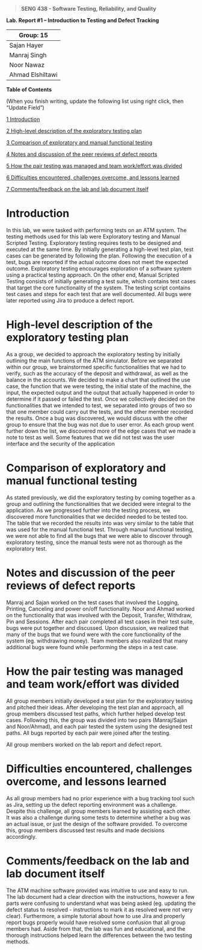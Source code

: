 >   **SENG 438 - Software Testing, Reliability, and Quality**

**Lab. Report \#1 – Introduction to Testing and Defect Tracking**

| Group: 15      |
|-----------------|
| Sajan Hayer             |   
| Manraj Singh             |   
| Noor Nawaz               |   
| Ahmad Elshiltawi           |   


**Table of Contents**

(When you finish writing, update the following list using right click, then
“Update Field”)

[1 Introduction](#Introduction)

[2 High-level description of the exploratory testing plan](#Highlevel-description-of-the-exploratory-testing-plan)

[3 Comparison of exploratory and manual functional testing](#Comparison-of-exploratory-and-manual-functional-testing)

[4 Notes and discussion of the peer reviews of defect reports](#Notes-and-discussion-of-the-peer-reviews-of-defect-reports)

[5 How the pair testing was managed and team work/effort was divided](#How-the-pair-testing-was-managed-and-team-workeffort-was-divided)

[6 Difficulties encountered, challenges overcome, and lessons learned](#Difficulties-encountered-challenge-overcome-and-lessons-learned)

[7 Comments/feedback on the lab and lab document itself](#Commentsfeedback-on-the-lab-and-lab-document-itself)

# Introduction


In this lab, we were tasked with performing tests on an ATM system. The testing methods used for this lab were Exploratory testing and Manual Scripted Testing. Exploratory testing requires tests to be designed and executed at the same time. By initially generating a high-level test plan, test cases can be generated by following the plan. Following the execution of a test, bugs are reported if the actual outcome does not meet the expected outcome. Exploratory testing encourages exploration of a software system using a practical testing approach. On the other end, Manual Scripted Testing consists of initially generating a test suite, which contains test cases that target the core functionality of the system. The testing script contains test cases and steps for each test that are well documented. All bugs were later reported using Jira to produce a defect report.  


# High-level description of the exploratory testing plan

As a group, we decided to approach the exploratory testing by initially outlining the main functions of the ATM simulator. Before we separated within our group, we brainstormed specific functionalities that we had to verify, such as the accuracy of the deposit and withdrawal, as well as the balance in the accounts. We decided to make a chart that outlined the use case, the function that we were testing, the initial state of the machine, the input, the expected output and the output that actually happened in order to determine if it passed or failed the test. Once we collectively decided on the functionalities that we intended to test, we separated into groups of two so that one member could carry out the tests, and the other member recorded the results. Once a bug was discovered, we would discuss with the other group to ensure that the bug was not due to user error. As each group went further down the list, we discovered more of the edge cases that we made a note to test as well. Some features that we did not test was the user interface and the security of the application

# Comparison of exploratory and manual functional testing

As stated previously, we did the exploratory testing by coming together as a group and outlining the functionalities that we decided were integral to the application. As we progressed further into the testing process, we discovered more functionalities that we decided needed to be tested too. The table that we recorded the results into was very similar to the table that was used for the manual functional test. Through manual functional testing, we were not able to find all the bugs that we were able to discover through exploratory testing, since the manual tests were not as thorough as the exploratory test. 


# Notes and discussion of the peer reviews of defect reports

Manraj and Sajan worked on the test cases that involved the Logging, Printing, Canceling and power on/off functionality. Noor and Ahmad worked on the functionality that was involved with the Deposit, Transfer, Withdraw, Pin and Sessions. After each pair completed all test cases in their test suite, bugs were put together and discussed. Upon discussion, we realized that many of the bugs that we found were with the core functionality of the system (eg. withdrawing money). Team members also realized that many additional bugs were found while performing the steps in a test case. 

# How the pair testing was managed and team work/effort was divided 

All group members initially developed a test plan for the exploratory testing and pitched their ideas. After developing the test plan and approach, all group members discussed test paths, which further helped develop test cases. Following this, the group was divided into two pairs (Manraj/Sajan and Noor/Ahmad), and each pair tested the system using the designed test paths. All bugs reported by each pair were joined after the testing. 

All group members worked on the lab report and defect report. 

# Difficulties encountered, challenges overcome, and lessons learned

As all group members had no prior experience with a bug tracking tool such as Jira, setting up the defect reporting environment was a challenge. Despite this challenge, all group members learned by assisting each other. It was also a challenge during some tests to determine whether a bug was an actual issue, or just the design of the software provided. To overcome this, group members discussed test results and made decisions accordingly. 


# Comments/feedback on the lab and lab document itself

The ATM machine software provided was intuitive to use and easy to run. The lab document had a clear direction with the instructions, however a few parts were confusing to understand what was being asked (eg. updating the defect status to resolved - instructions to mark it as resolved were not very clear). Furthermore, a simple tutorial about how to use Jira and properly report bugs properly would have resolved some confusion that all group members had. Aside from that, the lab was fun and educational, and the thorough instructions helped learn the differences between the two testing methods.  

